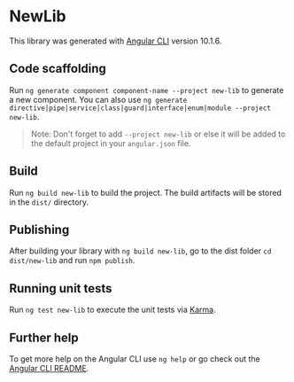 # NewLib

This library was generated with [Angular CLI](https://github.com/angular/angular-cli) version 10.1.6.

## Code scaffolding

Run `ng generate component component-name --project new-lib` to generate a new component. You can also use `ng generate directive|pipe|service|class|guard|interface|enum|module --project new-lib`.
> Note: Don't forget to add `--project new-lib` or else it will be added to the default project in your `angular.json` file. 

## Build

Run `ng build new-lib` to build the project. The build artifacts will be stored in the `dist/` directory.

## Publishing

After building your library with `ng build new-lib`, go to the dist folder `cd dist/new-lib` and run `npm publish`.

## Running unit tests

Run `ng test new-lib` to execute the unit tests via [Karma](https://karma-runner.github.io).

## Further help

To get more help on the Angular CLI use `ng help` or go check out the [Angular CLI README](https://github.com/angular/angular-cli/blob/master/README.md).
